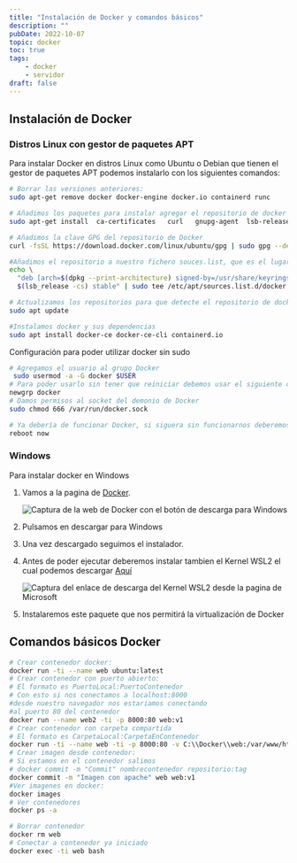 ```yaml
---
title: "Instalación de Docker y comandos básicos"
description: ""
pubDate: 2022-10-07
topic: docker
toc: true
tags:
    - docker
    - servidor
draft: false
---
```

## Instalación de Docker

### Distros Linux con gestor de paquetes APT

Para instalar Docker en distros Linux como Ubuntu o Debian que tienen el gestor de paquetes APT podemos instalarlo con los siguientes comandos:

```sh
# Borrar las versiones anteriores:
sudo apt-get remove docker docker-engine docker.io containerd runc

# Añadimos los paquetes para instalar agregar el repositorio de docker
sudo apt-get install  ca-certificates   curl   gnupg-agent  lsb-release

# Añadimos la clave GPG del repositorio de Docker
curl -fsSL https://download.docker.com/linux/ubuntu/gpg | sudo gpg --dearmor -o /usr/share/keyrings/docker-archive-keyring.gpg

#Añadimos el repositorio a nuestro fichero souces.list, que es el lugar desde donde APT hace las consultas a los repositorios para descargar los programas
echo \
  "deb [arch=$(dpkg --print-architecture) signed-by=/usr/share/keyrings/docker-archive-keyring.gpg] https://download.docker.com/linux/ubuntu \
  $(lsb_release -cs) stable" | sudo tee /etc/apt/sources.list.d/docker.list > /dev/null

# Actualizamos los repositorios para que detecte el repositorio de docker
sudo apt update

#Instalamos docker y sus dependencias
sudo apt install docker-ce docker-ce-cli containerd.io
```

Configuración para poder utilizar docker sin sudo

```sh
# Agregamos el usuario al grupo Docker
 sudo usermod -a -G docker $USER
# Para poder usarlo sin tener que reiniciar debemos usar el siguiente comando para "loguearnos" en el grupo en la sesion actual
newgrp docker
# Damos permisos al socket del demonio de Docker
sudo chmod 666 /var/run/docker.sock

# Ya debería de funcionar Docker, si siguera sin funcionarnos deberemos reiniciar el sistema
reboot now
```

### Windows

Para instalar docker en Windows

1. Vamos a la pagina de [Docker](https://docker.com).

   ![Captura de la web de Docker con el botón de descarga para Windows](https://i.imgur.com/gw33a0D.png)
2. Pulsamos en descargar para Windows
3. Una vez descargado seguimos el instalador.
4. Antes de poder ejecutar deberemos instalar tambien el Kernel WSL2 el cual podemos descargar [Aquí](https://aka.ms/wsl2kernel)

    ![Captura del enlace de descarga del Kernel WSL2 desde la pagina de Microsoft](https://i.imgur.com/ntfA7G7.png)

5. Instalaremos este paquete que nos permitirá la virtualización de Docker

## Comandos básicos Docker

```sh
# Crear contenedor docker:
docker run -ti --name web ubuntu:latest
# Crear contenedor con puerto abierto:
# El formato es PuertoLocal:PuertoContenedor
# Con esto si nos conectamos a localhost:8000 
#desde nuestro navegador nos estariamos conectando
#al puerto 80 del contenedor
docker run --name web2 -ti -p 8000:80 web:v1
# Crear contenedor con carpeta compartida
# El formato es CarpetaLocal:CarpetaEnContenedor
docker run -ti --name web -ti -p 8000:80 -v C:\\Docker\\web:/var/www/html web:v1
# Crear imagen desde contenedor:
# Si estamos en el contenedor salimos
# docker commit -m "Commit" nombrecontenedor repositorio:tag
docker commit -m "Imagen con apache" web web:v1 
#Ver imagenes en docker:
docker images
# Ver contenedores
docker ps -a

# Borrar contenedor
docker rm web
# Conectar a contenedor ya iniciado
docker exec -ti web bash

```
